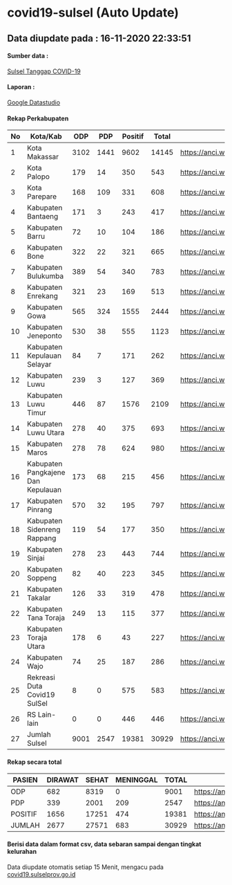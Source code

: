 
# covid19-sulsel (Auto Update)

## Data diupdate pada : 16-11-2020 22:33:51

#### Sumber data :
[Sulsel Tanggap COVID-19](https://covid19.sulselprov.go.id)

#### Laporan :
[Google Datastudio](https://datastudio.google.com/s/jythWGc1j4w)

#### Rekap Perkabupaten 
|No|Kota/Kab|ODP|PDP|Positif|Total|Link|
| --- | --- | --- | --- | --- | --- | --- |
|1|Kota Makassar|3102|1441|9602|14145|https://anci.web.id/cor/kota_makassar|
|2|Kota Palopo|179|14|350|543|https://anci.web.id/cor/kota_palopo|
|3|Kota Parepare|168|109|331|608|https://anci.web.id/cor/kota_parepare|
|4|Kabupaten Bantaeng|171|3|243|417|https://anci.web.id/cor/kabupaten_bantaeng|
|5|Kabupaten Barru|72|10|104|186|https://anci.web.id/cor/kabupaten_barru|
|6|Kabupaten Bone|322|22|321|665|https://anci.web.id/cor/kabupaten_bone|
|7|Kabupaten Bulukumba|389|54|340|783|https://anci.web.id/cor/kabupaten_bulukumba|
|8|Kabupaten Enrekang|321|23|169|513|https://anci.web.id/cor/kabupaten_enrekang|
|9|Kabupaten Gowa|565|324|1555|2444|https://anci.web.id/cor/kabupaten_gowa|
|10|Kabupaten Jeneponto|530|38|555|1123|https://anci.web.id/cor/kabupaten_jeneponto|
|11|Kabupaten Kepulauan Selayar|84|7|171|262|https://anci.web.id/cor/kabupaten_kepulauan_selayar|
|12|Kabupaten Luwu|239|3|127|369|https://anci.web.id/cor/kabupaten_luwu|
|13|Kabupaten Luwu Timur|446|87|1576|2109|https://anci.web.id/cor/kabupaten_luwu_timur|
|14|Kabupaten Luwu Utara|278|40|375|693|https://anci.web.id/cor/kabupaten_luwu_utara|
|15|Kabupaten Maros|278|78|624|980|https://anci.web.id/cor/kabupaten_maros|
|16|Kabupaten Pangkajene Dan Kepulauan|173|68|215|456|https://anci.web.id/cor/kabupaten_pangkajene_dan_kepulauan|
|17|Kabupaten Pinrang|570|32|195|797|https://anci.web.id/cor/kabupaten_pinrang|
|18|Kabupaten Sidenreng Rappang|119|54|177|350|https://anci.web.id/cor/kabupaten_sidenreng_rappang|
|19|Kabupaten Sinjai|278|23|443|744|https://anci.web.id/cor/kabupaten_sinjai|
|20|Kabupaten Soppeng|82|40|223|345|https://anci.web.id/cor/kabupaten_soppeng|
|21|Kabupaten Takalar|126|33|319|478|https://anci.web.id/cor/kabupaten_takalar|
|22|Kabupaten Tana Toraja|249|13|115|377|https://anci.web.id/cor/kabupaten_tana_toraja|
|23|Kabupaten Toraja Utara|178|6|43|227|https://anci.web.id/cor/kabupaten_toraja_utara|
|24|Kabupaten Wajo|74|25|187|286|https://anci.web.id/cor/kabupaten_wajo|
|25|Rekreasi Duta Covid19 SulSel|8|0|575|583|https://anci.web.id/cor/rekreasi_duta_covid19_sulsel|
|26|RS Lain-lain|0|0|446|446|https://anci.web.id/cor/rs_lain-lain|
|27|Jumlah Sulsel|9001|2547|19381|30929|https://anci.web.id/cor/jumlah_sulsel|

#### Rekap secara total

| PASIEN | DIRAWAT | SEHAT | MENINGGAL | TOTAL | LINK |
| ---- | -------- | ---- | ---- |  ---- | ---- |
| ODP | 682 | 8319 | 0 | 9001 | https://anci.web.id/cor/odp_detail.html |
| PDP | 339 | 2001 | 209 | 2547 | https://anci.web.id/cor/pdp_detail.html |
| POSITIF | 1656 | 17251 | 474 | 19381 | https://anci.web.id/cor/positif_detail.html |
| JUMLAH | 2677 | 27571 | 683 | 30929 | https://anci.web.id/cor/jumlah_sulsel/ |

 
#### Berisi data dalam format csv, data sebaran sampai dengan tingkat kelurahan

Data diupdate otomatis setiap 15 Menit, mengacu pada [covid19.sulselprov.go.id](https://covid19.sulselprov.go.id)

